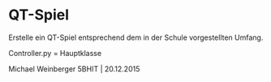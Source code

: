 # QT-Spiel
Erstelle ein QT-Spiel entsprechend dem in der Schule vorgestellten Umfang.

Controller.py = Hauptklasse

Michael Weinberger 5BHIT | 20.12.2015
